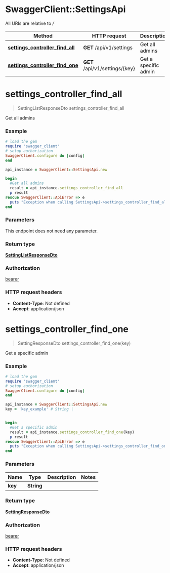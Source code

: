 # SwaggerClient::SettingsApi

All URIs are relative to */*

Method | HTTP request | Description
------------- | ------------- | -------------
[**settings_controller_find_all**](SettingsApi.md#settings_controller_find_all) | **GET** /api/v1/settings | Get all admins
[**settings_controller_find_one**](SettingsApi.md#settings_controller_find_one) | **GET** /api/v1/settings/{key} | Get a specific admin

# **settings_controller_find_all**
> SettingListResponseDto settings_controller_find_all

Get all admins

### Example
```ruby
# load the gem
require 'swagger_client'
# setup authorization
SwaggerClient.configure do |config|
end

api_instance = SwaggerClient::SettingsApi.new

begin
  #Get all admins
  result = api_instance.settings_controller_find_all
  p result
rescue SwaggerClient::ApiError => e
  puts "Exception when calling SettingsApi->settings_controller_find_all: #{e}"
end
```

### Parameters
This endpoint does not need any parameter.

### Return type

[**SettingListResponseDto**](SettingListResponseDto.md)

### Authorization

[bearer](../README.md#bearer)

### HTTP request headers

 - **Content-Type**: Not defined
 - **Accept**: application/json



# **settings_controller_find_one**
> SettingResponseDto settings_controller_find_one(key)

Get a specific admin

### Example
```ruby
# load the gem
require 'swagger_client'
# setup authorization
SwaggerClient.configure do |config|
end

api_instance = SwaggerClient::SettingsApi.new
key = 'key_example' # String | 


begin
  #Get a specific admin
  result = api_instance.settings_controller_find_one(key)
  p result
rescue SwaggerClient::ApiError => e
  puts "Exception when calling SettingsApi->settings_controller_find_one: #{e}"
end
```

### Parameters

Name | Type | Description  | Notes
------------- | ------------- | ------------- | -------------
 **key** | **String**|  | 

### Return type

[**SettingResponseDto**](SettingResponseDto.md)

### Authorization

[bearer](../README.md#bearer)

### HTTP request headers

 - **Content-Type**: Not defined
 - **Accept**: application/json



